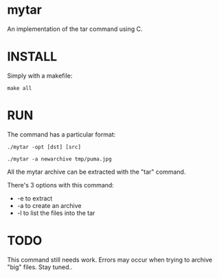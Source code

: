 # mytar
An implementation of the tar command using C.


# INSTALL
Simply with a makefile:
```
make all
```

# RUN
The command has a particular format:
```
./mytar -opt [dst] [src]
```
```
./mytar -a newarchive tmp/puma.jpg
```
All the mytar archive can be extracted with the "tar" command.


There's 3 options with this command:

- -e to extract
- -a to create an archive
- -l to list the files into the tar


# TODO
This command still needs work. Errors may occur when trying to archive "big" files. Stay tuned..
